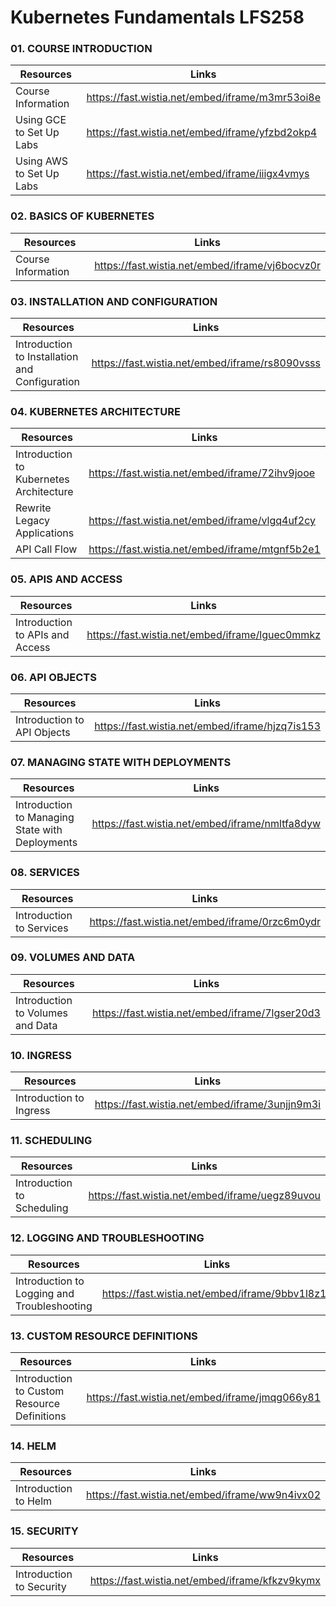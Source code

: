 # Kubernetes Fundamentals LFS258

### 01. COURSE INTRODUCTION

Resources | Links
--- | ---
Course Information | https://fast.wistia.net/embed/iframe/m3mr53oi8e
Using GCE to Set Up Labs | https://fast.wistia.net/embed/iframe/yfzbd2okp4
Using AWS to Set Up Labs | https://fast.wistia.net/embed/iframe/iiigx4vmys

### 02. BASICS OF KUBERNETES

Resources | Links
--- | ---
Course Information | https://fast.wistia.net/embed/iframe/vj6bocvz0r

### 03. INSTALLATION AND CONFIGURATION

Resources | Links
--- | ---
Introduction to Installation and Configuration | https://fast.wistia.net/embed/iframe/rs8090vsss

### 04. KUBERNETES ARCHITECTURE

Resources | Links
--- | ---
Introduction to Kubernetes Architecture | https://fast.wistia.net/embed/iframe/72ihv9jooe
Rewrite Legacy Applications | https://fast.wistia.net/embed/iframe/vlgq4uf2cy
API Call Flow | https://fast.wistia.net/embed/iframe/mtgnf5b2e1

### 05. APIS AND ACCESS

Resources | Links
--- | ---
Introduction to APIs and Access | https://fast.wistia.net/embed/iframe/lguec0mmkz

### 06. API OBJECTS

Resources | Links
--- | ---
Introduction to API Objects | https://fast.wistia.net/embed/iframe/hjzq7is153

### 07. MANAGING STATE WITH DEPLOYMENTS

Resources | Links
--- | ---
Introduction to Managing State with Deployments | https://fast.wistia.net/embed/iframe/nmltfa8dyw

### 08. SERVICES

Resources | Links
--- | ---
Introduction to Services | https://fast.wistia.net/embed/iframe/0rzc6m0ydr

### 09. VOLUMES AND DATA

Resources | Links
--- | ---
Introduction to Volumes and Data | https://fast.wistia.net/embed/iframe/7lgser20d3

### 10. INGRESS

Resources | Links
--- | ---
Introduction to Ingress | https://fast.wistia.net/embed/iframe/3unjjn9m3i

### 11. SCHEDULING

Resources | Links
--- | ---
Introduction to Scheduling | https://fast.wistia.net/embed/iframe/uegz89uvou

### 12. LOGGING AND TROUBLESHOOTING

Resources | Links
--- | ---
Introduction to Logging and Troubleshooting | https://fast.wistia.net/embed/iframe/9bbv1l8z1z

### 13. CUSTOM RESOURCE DEFINITIONS

Resources | Links
--- | ---
Introduction to Custom Resource Definitions | https://fast.wistia.net/embed/iframe/jmqg066y81

### 14. HELM

Resources | Links
--- | ---
Introduction to Helm | https://fast.wistia.net/embed/iframe/ww9n4ivx02

### 15. SECURITY

Resources | Links
--- | ---
Introduction to Security | https://fast.wistia.net/embed/iframe/kfkzv9kymx





